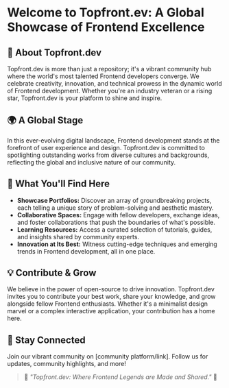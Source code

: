 # Welcome to Topfront.ev: A Global Showcase of Frontend Excellence

## 🌟 About Topfront.dev
Topfront.dev is more than just a repository; it's a vibrant community hub where the world's most talented Frontend developers converge. We celebrate creativity, innovation, and technical prowess in the dynamic world of Frontend development. Whether you're an industry veteran or a rising star, Topfront.dev is your platform to shine and inspire.

## 🌍 A Global Stage
In this ever-evolving digital landscape, Frontend development stands at the forefront of user experience and design. Topfront.dev is committed to spotlighting outstanding works from diverse cultures and backgrounds, reflecting the global and inclusive nature of our community.

## 🚀 What You'll Find Here
- **Showcase Portfolios:** Discover an array of groundbreaking projects, each telling a unique story of problem-solving and aesthetic mastery.
- **Collaborative Spaces:** Engage with fellow developers, exchange ideas, and foster collaborations that push the boundaries of what's possible.
- **Learning Resources:** Access a curated selection of tutorials, guides, and insights shared by community experts.
- **Innovation at Its Best:** Witness cutting-edge techniques and emerging trends in Frontend development, all in one place.

## 💡 Contribute & Grow
We believe in the power of open-source to drive innovation. Topfront.dev invites you to contribute your best work, share your knowledge, and grow alongside fellow Frontend enthusiasts. Whether it's a minimalist design marvel or a complex interactive application, your contribution has a home here.

## 🔗 Stay Connected
Join our vibrant community on [community platform/link]. Follow us for updates, community highlights, and more!

> 🌟 _"Topfront.dev: Where Frontend Legends are Made and Shared."_ 🌟
